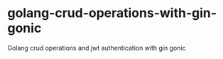 # golang-crud-operations-with-gin-gonic
Golang crud operations and jwt authentication with gin gonic

